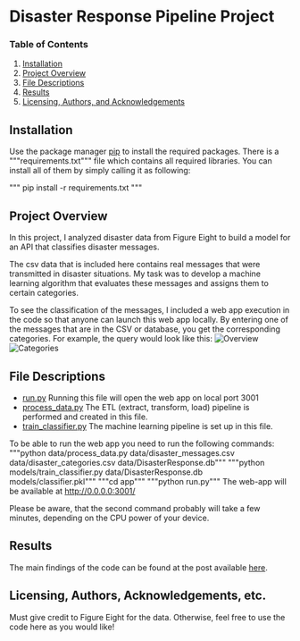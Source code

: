 # Disaster Response Pipeline Project

### Table of Contents

1. [Installation](#installation)
2. [Project Overview](#overview)
3. [File Descriptions](#files)
4. [Results](#results)
5. [Licensing, Authors, and Acknowledgements](#licensing)


## Installation  <a name="installation"></a>

Use the package manager [pip](https://pip.pypa.io/en/stable/) to install the required packages.
There is a """requirements.txt""" file which contains all required libraries.
You can install all of them by simply calling it as following:

""" pip install -r requirements.txt """


## Project Overview <a name="overview"></a>

In this project, I analyzed disaster data from Figure Eight to build a model for an API that classifies disaster messages.

The csv data that is included here contains real messages that were transmitted in disaster situations. My task was to develop a machine learning algorithm that evaluates these messages and assigns them to certain categories.

To see the classification of the messages, I included a web app execution in the code so that anyone can launch this web app locally. By entering one of the messages that are in the CSV or database, you get the corresponding categories. For example, the query would look like this:
![Overview](https://github.com/u-sahin/disaster_response_pipelines/images/overview.png)
![Categories](https://github.com/u-sahin/disaster_response_pipelines/images/categories.png)


## File Descriptions <a name="files"></a>

* [run.py](https://github.com/u-sahin/disaster_response_pipelines/app/run.py)
Running this file will open the web app on local port 3001
* [process_data.py](https://github.com/u-sahin/disaster_response_pipelines/data/process_data.py)
The ETL (extract, transform, load) pipeline is performed and created in this file.
* [train_classifier.py](https://github.com/u-sahin/disaster_response_pipelines/models/train_classifier.py)
The machine learning pipeline is set up in this file.

To be able to run the web app you need to run the following commands:
"""python data/process_data.py data/disaster_messages.csv data/disaster_categories.csv data/DisasterResponse.db""" 
"""python models/train_classifier.py data/DisasterResponse.db models/classifier.pkl"""
"""cd app"""
"""python run.py"""
The web-app will be available at http://0.0.0.0:3001/

Please be aware, that the second command probably will take a few minutes, depending on the CPU power of your device.

## Results <a name="results"></a>
The main findings of the code can be found at the post available [here](https://uemitsahin.medium.com/_).


## Licensing, Authors, Acknowledgements, etc. <a name="licensing"></a>
Must give credit to Figure Eight for the data.
Otherwise, feel free to use the code here as you would like! 
